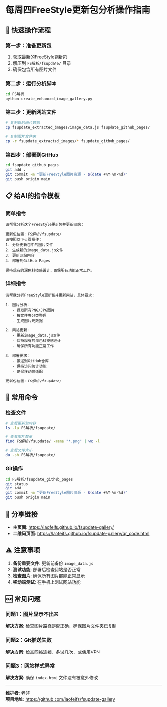# 每周四FreeStyle更新包分析操作指南

## 🚀 快速操作流程

### 第一步：准备更新包
1. 获取最新的FreeStyle更新包
2. 解压到 `FS解析/fsupdate/` 目录
3. 确保包含所有图片文件

### 第二步：运行分析脚本
```bash
cd FS解析
python create_enhanced_image_gallery.py
```

### 第三步：更新网站文件
```bash
# 复制新的图片数据
cp fsupdate_extracted_images/image_data.js fsupdate_github_pages/

# 复制图片文件夹
cp -r fsupdate_extracted_images/* fsupdate_github_pages/
```

### 第四步：部署到GitHub
```bash
cd fsupdate_github_pages
git add .
git commit -m "更新FreeStyle图片资源 - $(date +%Y-%m-%d)"
git push origin main
```

## 📋 给AI的指令模板

### 简单指令
```
请帮我分析这个FreeStyle更新包并更新网站：

更新包位置：FS解析/fsupdate/
请按照以下步骤操作：
1. 分析更新包中的图片文件
2. 生成新的image_data.js文件
3. 更新网站内容
4. 部署到GitHub Pages

保持现有的深色科技感设计，确保所有功能正常工作。
```

### 详细指令
```
请帮我分析FreeStyle更新包并更新网站，具体要求：

1. 图片分析：
   - 提取所有PNG/JPG图片
   - 按文件夹分类整理
   - 生成图片元数据

2. 网站更新：
   - 更新image_data.js文件
   - 保持现有的深色科技感设计
   - 确保所有功能正常工作

3. 部署要求：
   - 推送到GitHub仓库
   - 保持访问统计功能
   - 确保移动端适配

更新包位置：FS解析/fsupdate/
```

## 🔧 常用命令

### 检查文件
```bash
# 查看更新包内容
ls -la FS解析/fsupdate/

# 查看图片数量
find FS解析/fsupdate/ -name "*.png" | wc -l

# 查看文件大小
du -sh FS解析/fsupdate/
```

### Git操作
```bash
cd FS解析/fsupdate_github_pages
git status
git add .
git commit -m "更新FreeStyle图片资源 - $(date +%Y-%m-%d)"
git push origin main
```

## 📱 分享链接

- **主页面**: https://laofeifs.github.io/fsupdate-gallery/
- **二维码页面**: https://laofeifs.github.io/fsupdate-gallery/qr_code.html

## ⚠️ 注意事项

1. **备份重要文件**: 更新前备份 `image_data.js`
2. **测试功能**: 部署后检查网站是否正常
3. **检查图片**: 确保所有图片都能正常显示
4. **移动端测试**: 在手机上测试网站功能

## 🆘 常见问题

### 问题1：图片显示不出来
**解决方案**: 检查图片路径是否正确，确保图片文件夹已复制

### 问题2：Git推送失败
**解决方案**: 检查网络连接，多试几次，或使用VPN

### 问题3：网站样式异常
**解决方案**: 确保 `index.html` 文件没有被意外修改

---

**维护者**: 老非  
**项目地址**: https://github.com/laofeifs/fsupdate-gallery 
